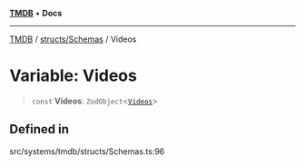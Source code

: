 [**TMDB**](../../../README.md) • **Docs**

***

[TMDB](../../../README.md) / [structs/Schemas](../README.md) / Videos

# Variable: Videos

> `const` **Videos**: `ZodObject`\<[`Videos`](../type-aliases/Videos.md)\>

## Defined in

src/systems/tmdb/structs/Schemas.ts:96

